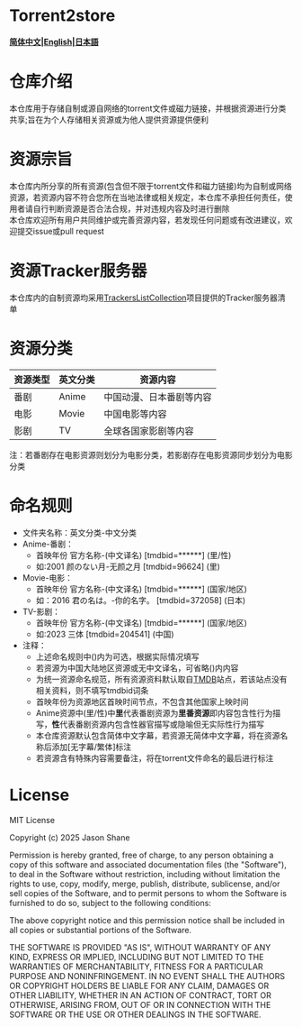 # Torrent2store
**[简体中文](./README.md)|[English](./README_en.md)|[日本語](./README_jp.md)**

# 仓库介绍
本仓库用于存储自制或源自网络的torrent文件或磁力链接，并根据资源进行分类共享;旨在为个人存储相关资源或为他人提供资源提供便利

# 资源宗旨
本仓库内所分享的所有资源(包含但不限于torrent文件和磁力链接)均为自制或网络资源，若资源内容不符合您所在当地法律或相关规定，本仓库不承担任何责任，使用者请自行判断资源是否合法合规，并对违规内容及时进行删除  
本仓库欢迎所有用户共同维护或完善资源内容，若发现任何问题或有改进建议，欢迎提交issue或pull request

# 资源Tracker服务器
本仓库内的自制资源均采用[TrackersListCollection](https://github.com/XIU2/TrackersListCollection)项目提供的Tracker服务器清单

# 资源分类
资源类型|英文分类|资源内容
---|---|---
番剧|Anime|中国动漫、日本番剧等内容
电影|Movie|中国电影等内容
影剧|TV|全球各国家影剧等内容

注：若番剧存在电影资源则划分为电影分类，若影剧存在电影资源同步划分为电影分类

# 命名规则
- 文件夹名称：英文分类-中文分类
- Anime-番剧：
  - 首映年份 官方名称-(中文译名) [tmdbid=******] (里/性)
  - 如:2001 颜のない月-无颜之月 [tmdbid=96624] (里)
- Movie-电影：
  - 首映年份 官方名称-(中文译名) [tmdbid=******] (国家/地区)
  - 如：2016 君の名は。-你的名字。 [tmdbid=372058] (日本)
- TV-影剧：
  - 首映年份 官方名称-(中文译名) [tmdbid=******] (国家/地区)
  - 如:2023 三体 [tmdbid=204541] (中国)
- 注释：
  - 上述命名规则中()内为可选，根据实际情况填写
  - 若资源为中国大陆地区资源或无中文译名，可省略()内内容
  - 为统一资源命名规范，所有资源资料默认取自[TMDB](https://www.themoviedb.org/)站点，若该站点没有相关资料，则不填写tmdbid词条
  - 首映年份为资源地区首映时间节点，不包含其他国家上映时间
  - Anime资源中(里/性)中**里**代表番剧资源为**里番资源**即内容包含性行为描写，**性**代表番剧资源内包含性器官描写或隐喻但无实际性行为描写
  - 本仓库资源默认包含简体中文字幕，若资源无简体中文字幕，将在资源名称后添加[无字幕/繁体]标注
  - 若资源含有特殊内容需要备注，将在torrent文件命名的最后进行标注

# License
MIT License

Copyright (c) 2025 Jason Shane

Permission is hereby granted, free of charge, to any person obtaining a copy
of this software and associated documentation files (the "Software"), to deal
in the Software without restriction, including without limitation the rights
to use, copy, modify, merge, publish, distribute, sublicense, and/or sell
copies of the Software, and to permit persons to whom the Software is
furnished to do so, subject to the following conditions:

The above copyright notice and this permission notice shall be included in all
copies or substantial portions of the Software.

THE SOFTWARE IS PROVIDED "AS IS", WITHOUT WARRANTY OF ANY KIND, EXPRESS OR
IMPLIED, INCLUDING BUT NOT LIMITED TO THE WARRANTIES OF MERCHANTABILITY,
FITNESS FOR A PARTICULAR PURPOSE AND NONINFRINGEMENT. IN NO EVENT SHALL THE
AUTHORS OR COPYRIGHT HOLDERS BE LIABLE FOR ANY CLAIM, DAMAGES OR OTHER
LIABILITY, WHETHER IN AN ACTION OF CONTRACT, TORT OR OTHERWISE, ARISING FROM,
OUT OF OR IN CONNECTION WITH THE SOFTWARE OR THE USE OR OTHER DEALINGS IN THE
SOFTWARE.
